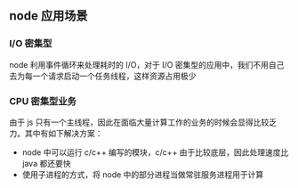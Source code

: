 ## node 应用场景

### I/O 密集型

node 利用事件循环来处理耗时的 I/O，对于 I/O 密集型的应用中，我们不用自己去为每一个请求启动一个任务线程，这样资源占用极少

### CPU 密集型业务

由于 js 只有一个主线程，因此在面临大量计算工作的业务的时候会显得比较乏力。其中有如下解决方案：

- node 中可以运行 c/c++ 编写的模块，c/c++ 由于比较底层，因此处理速度比 java 都还要快
- 使用子进程的方式，将 node 中的部分进程当做常驻服务进程用于计算

